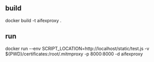 ## build
docker build -t aifexproxy . 

## run
docker run --env SCRIPT_LOCATION=http://localhost/static/test.js -v ${PWD}/certificates:/root/.mitmproxy -p 8000:8000 -d aifexproxy